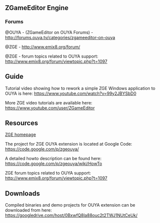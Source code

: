 ## ZGameEditor Engine

### Forums

@OUYA - (ZGameEditor on OUYA Forums) - http://forums.ouya.tv/categories/zgameeditor-on-ouya<br/>

@ZGE - http://www.emix8.org/forum/

@ZGE - forum topics related to OUYA support: http://www.emix8.org/forum/viewtopic.php?t=1097

## Guide

Tutorial video showing how to rework a simple ZGE Windows application to
OUYA is here:
https://www.youtube.com/watch?v=99y2JBYSbD0

More ZGE video tutorials are available here:
https://www.youtube.com/user/ZGameEditor

## Resources

[ZGE homepage](http://www.zgameeditor.org/)

The project for ZGE OUYA extension is located at Google Code:
https://code.google.com/p/zgeouya/

A detailed howto description can be found here:
https://code.google.com/p/zgeouya/wiki/HowTo

ZGE forum topics related to OUYA support:
http://www.emix8.org/forum/viewtopic.php?t=1097

## Downloads

Compiled binaries and demo projects for OUYA extension can be downloaded
from here:
https://googledrive.com/host/0BxwfQ8la88ouc2t2TWJ1NUtCeUk/
